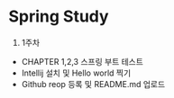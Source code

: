 # Spring Study
 1. 1주차
  - CHAPTER 1,2,3 스프링 부트 테스트
  - Intellij 설치 및 Hello world 찍기
  - Github reop 등록 및 README.md 업로드